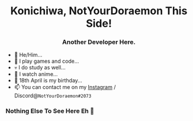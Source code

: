 <h1 align="center">Konichiwa, NotYourDoraemon This Side!</h1>
<h3 align="center">Another Developer Here.</h3>

- 👀 He/Him...
- 🖤 I play games and code...
- 💀 I do study as well...
- 🌱 I watch anime...
- 💞️ 18th April is my birthday...
- 📫 You can contact me on my [Instagram](https://instagram.com/notyourdoraemon) / Discord@`NotYourDoraemon#2073`

<h3 align="left">Nothing Else To See Here Eh 👀</h3>
